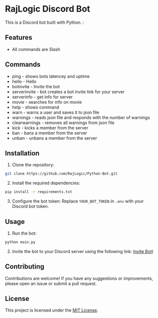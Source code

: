 # RajLogic Discord Bot

This is a Discord bot built with Python. :  

## Features

- All commands are Slash


## Commands
- ping - shows bots latencey  and uptime
- hello - Hello
- botinvite - Invite the bot 
- serverinvite - bot creates a bot invite link for your server
- serverinfo - get info for server
- movie - searches for info on movie   
- help -  shows command
- warn -  warns a user and saves it to json file
- warnings - reads json file and responds with the number of warnings
- clearwarnings - removes all warnings  from json file
- kick - kicks  a member from the server
- ban - bans a member from the server
- unban - unbans a member from the server

## Installation

1. Clone the repository: 
```bash
git clone https://github.com/RajLogic/Python-Bot.git
```
2. Install the required dependencies: 
```bash
pip install -r requirements.txt
```
3. Configure the bot token: Replace `YOUR_BOT_TOKEN` in `.env` with your Discord bot token.

## Usage

1. Run the bot: 
```bash
python main.py
```
2. Invite the bot to your Discord server using the following link: [Invite Bot](https://discord.com/developers/applications))

## Contributing

Contributions are welcome! If you have any suggestions or improvements, please open an issue or submit a pull request.

## License

This project is licensed under the [MIT License](LICENSE).
